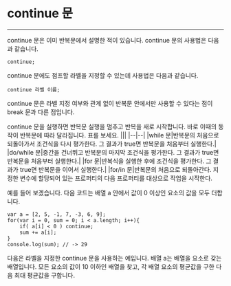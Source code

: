 # continue 문

---

continue 문은 이미 반복문에서 설명한 적이 있습니다. continue 문의 사용법은 다음과 같습니다.

`continue;`

continue 문에도 점프할 라벨을 지정할 수 있는데 사용법은 다음과 같습니다.

`continue 라벨 이름;`

continue 문은 라벨 지정 여부와 관계 없이 반복문 안에서만 사용할 수 있다는 점이 break 문과 다른 점입니다.

continue 문을 실행하면 반복문 실행을 멈추고 반복을 새로 시작합니다. 바로 이때의 동작이 반복문에 따라 달라집니다. 표를 보세요.
|||
|--|--|
|while 문|반복문의 처음으로 되돌아가서 조건식을 다시 평가한다. 그 결과가 true면 반복문을 처음부터 실행한다.|
|do/while 문|중간을 건너뛰고 반복문의 마지막 조건식을 평가한다. 그 결과가 true면 반복문을 처음부터 실행한다.|
|for 문|반복식을 실행한 후에 조건식을 평가한다. 그 결과가 true면 반복문을 이어서 실행한다.|
|for/in 문|반복문의 처음으로 되돌아간다. 지정한 변수에 할당되어 있는 프로퍼티의 다음 프로퍼티를 대상으로 작업을 시작한다.

예를 들어 보겠습니다. 다음 코드는 배열 a 안에서 값이 0 이상인 요소의 값을 모두 더합니다.

```
var a = [2, 5, -1, 7, -3, 6, 9];
for(var i = 0, sum = 0; i < a.length; i++){
    if( a[i] < 0 ) continue;
    sum += a[i];
}
console.log(sum); // -> 29
```

다음은 라벨을 지정한 continue 문을 사용하는 예입니다. 배열 a는 배열을 요소로 갖는 배열입니다. 모든 요소의 값이 10 이하인 배열을 찾고, 각 배열 요소의 평균값을 구한 다음 최대 평균값을 구합니다.
